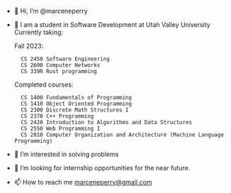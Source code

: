 - 👋 Hi, I’m @marceneperry
- 🌱 I am a student in Software Development at Utah Valley University
    Currently taking:
  
    Fall 2023:

        CS 2450 Software Engineering
        CS 2600 Computer Networks
        CS 339R Rust programming

    Completed courses:

        CS 1400 Fundamentals of Programming
        CS 1410 Object Oriented Programming
        CS 2300 Discrete Math Structures I
        CS 2370 C++ Programming
        CS 2420 Introduction to Algorithms and Data Structures
        CS 2550 Web Programming I
        CS 2810 Computer Organization and Architecture (Machine Language Programming)
  
- 👀 I’m interested in solving problems

- 💞️ I’m looking for internship opportunities for the near future.  

- 📫 How to reach me
    marceneperry@gmail.com

<!---
marceneperry/marceneperry is a ✨ special ✨ repository because its `README.md` (this file) appears on your GitHub profile.
You can click the Preview link to take a look at your changes.
--->
